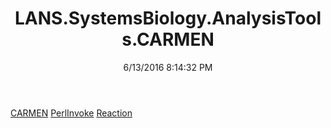 ﻿---
title: LANS.SystemsBiology.AnalysisTools.CARMEN
date: 6/13/2016 8:14:32 PM
---

[CARMEN](T-LANS.SystemsBiology.AnalysisTools.CARMEN.CARMEN.html)
[PerlInvoke](T-LANS.SystemsBiology.AnalysisTools.CARMEN.PerlInvoke.html)
[Reaction](T-LANS.SystemsBiology.AnalysisTools.CARMEN.Reaction.html)
